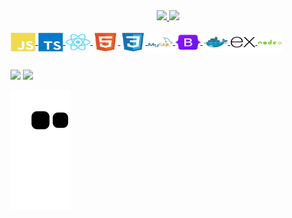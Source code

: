 
<div>
  <div align="center">
    <a href="https://github.com/MarcosLutero">
    <img height="180em" src="https://github-readme-stats.vercel.app/api?username=marcoslutero&show_icons=true&theme=synthwave&include_all_commits=true&count_private=true"/>
    <img height="180em" src="https://github-readme-stats.vercel.app/api/top-langs/?username=marcoslutero&layout=compact&langs_count=7&theme=synthwave"/>
  </div>
    <div style="display: inline_block"><br>
    <img align="center" alt="Lutero-Js" height="30" width="40" src="https://raw.githubusercontent.com/devicons/devicon/master/icons/javascript/javascript-plain.svg">
    <img align="center" alt="Lutero-Ts" height="30" width="40" src="https://raw.githubusercontent.com/devicons/devicon/master/icons/typescript/typescript-plain.svg">
    <img align="center" alt="Lutero-React" height="30" width="40" src="https://raw.githubusercontent.com/devicons/devicon/master/icons/react/react-original.svg">
    <img align="center" alt="Lutero-HTML" height="30" width="40" src="https://raw.githubusercontent.com/devicons/devicon/master/icons/html5/html5-original.svg">
    <img align="center" alt="Lutero-CSS" height="30" width="40" src="https://raw.githubusercontent.com/devicons/devicon/master/icons/css3/css3-original.svg">
    <img align="center" alt="Lutero-MySql" height="30" width="40" src="https://github.com/devicons/devicon/blob/master/icons/mysql/mysql-original-wordmark.svg">
      <img align="center" alt="Lutero-Bootstrap" height="30" width="40" src="https://github.com/devicons/devicon/blob/master/icons/bootstrap/bootstrap-original.svg">
        <img align="center" alt="Lutero-Docker" height="30" width="40" src="https://github.com/devicons/devicon/blob/master/icons/docker/docker-original.svg">
      <img align="center" alt="Lutero-Express" height="30" width="40" src="https://github.com/devicons/devicon/blob/master/icons/express/express-original.svg">
          <img align="center" alt="Lutero-Nodejs" height="30" width="40" src="https://github.com/devicons/devicon/blob/master/icons/nodejs/nodejs-plain-wordmark.svg">
</div>
 </div>
    
  ##
 
<div> 
  <a href = "mailto:marcos09rocha@gmail.com"><img src="https://img.shields.io/badge/-Gmail-%23333?style=for-the-badge&logo=gmail&logoColor=white" target="_blank"></a>
  <a href="https://www.linkedin.com/in/lutero-rocha-418b50147/" target="_blank"><img src="https://img.shields.io/badge/-LinkedIn-%230077B5?style=for-the-badge&logo=linkedin&logoColor=white" target="_blank"></a> 
 
  ![Snake animation](https://github.com/rafaballerini/rafaballerini/blob/output/github-contribution-grid-snake.svg)
 
</div>
 
